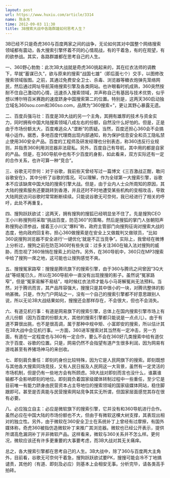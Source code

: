 ```yaml
---
layout: post
url: https://www.huxiu.com/article/3314
name: 陈永东
time: 2012-09-03 11:30
title: 3B搜索大战中各路群雄如何思考人生？
---
```

3B已经不只是奇虎360与百度两家之间的战争，无论如何其对中国整个网络搜索领域都有震动，各大搜索引擎怀着不同的心情观战，有的干着急，有的在观望，有的欲参战。其实，各路群雄都在思考自己的人生。

一、360野心勃勃：此次3B大战就是奇虎360挑起来的，其在红衣法师的调教下，早就“蓄谋已久”，欲与原来的搜索“战国七雄”（即后面七个）交手，以图修改搜索领域版图。之前，其通过免费安全卫士、杀毒、浏览器等糖衣炮弹先笼络网民，然后通过网址导航笼络搜索引擎及各类网站。也许眼看时机成熟，360突然按耐不住自己激动的心情，迅速杀入搜索领域，并声称自己有基因与技术优势，似乎想以博尔特百米赛跑的速度跻身中国搜索第二的位置。特别是，这两天360启动独立域名360sou.com和360so.com，品牌为“360搜索+”，更让其野心暴露无遗。

二、百度兵强马壮：百度是3B大战的另一个主角，其拥有雄厚的技术与资金实力，同时拥有中国大陆搜索领域八成左右的份额，自然没什么好怕的。但是，正是由于市场份额太大，百度难逃众人“垄断”的质疑。当然，百度还担心360会不会搞啥小运作。据悉，多地百度代理商出现内部通知，称为保护信息安全和员工隐私禁止使用360安全产品。百度的工程师及研发经理也分别表态，称360违反行业规则，并指责360利用浏览器非法窥私。另外，百度自己有导航，其中用的都是自家的产品。但是，在360导航中也有不少百度的身影，如此看来，双方实际还有一定的合作关系，也许可算一种“竞合”。

三、谷歌无可奈何：对于谷歌，我前些天曾经写过一篇博文《三百激战正酣，敢问谷歌安在》，其中分析了谷歌的情况。可以理解，作为全球第一大搜索引擎，谷歌本不应该缺席中国大陆的搜索引擎大战。但是，由于业内人士众所周知的原因，其大陆的搜索服务还要跳转到香港，并且还时不时地遭受某些机构的变相攻击，导致大陆网民访问谷歌时常常断断续续。只能说谷歌无可奈何，我已经进行了相关的呼吁，此处不再重复。

四、搜狗跃跃欲试：这两天，拥有搜狗的搜狐已经明显坐不住了。先是搜狗CEO王小川称搜狗将采取“挑战百度，防范360”的策略，然后是搜狐的掌门人张朝阳声称搜狗必须参战，接着王小川又“爆料”称，政府主管部门向搜狗征询对搜索大战的态度，他向政府回复称，担心360做搜索是在安全上又做裁判又做球员，“比如360说搜狗浏览器不安全进行‘一键优化’就是不正当竞争”。实际上，我曾经在微博上分析过，搜狗之前在防范360时有些失误：过多关注360在输入法对搜狗的威胁，而忽视了360悄悄在搜索上的动作。另外，在360导航中，360只在MP3搜索中给了搜狗一席之地，这可能也让搜狗感觉不爽。

五、搜搜冤家路窄：搜搜是腾讯旗下的搜索引擎，由于360与腾讯之间曾因“3Q大战”等结冤已久，所以在360导航中一直没有出现搜搜的影子。虽然说“冤家路窄”，但是“冤家易解不易结”，啥时候红衣法师才能与小马哥解冤尚无法预料。当然，对于腾讯而言，其产品阵容强大，搜搜只是其中很小的一块，对腾讯整体的影响甚微。只是，作为门户网站之一，没有一个自己的搜索引擎都不好意思跟别人说，所以无论3B大战结果如何，搜搜还会那样存在，不会很大，但也不会消失。

六、有道见机行事：有道是网易旗下的搜索引擎，总体上在国内搜索引擎市场上有点儿份额（因为百度的份额太大，其他的搜索引擎都只能说是一点点儿）。由于有道不算很出挑，也不是很高调，属于那种中规中矩、小富即安的搜索，所以估计其在3B大战中会见机行事。一方面，360进军搜索对其当然有一定冲击，另一方面，有道在一定程度也与360有一定合作，要么不会在360好几类搜索中给有道仅次于百度、谷歌的位置。只是，网易仍然不会指望有道产生很多利润，因为网易有游戏甚至有养猪场神马的来创收。

七、即刻肩负重任：即刻的身份比较特殊，因为它是人民网旗下的搜索。即刻既想与其他各大搜索同场竞技，又有人民日报及人民网这一大背景，虽然有一定灵活的市场机制，但是仍有一些地方会有所顾虑。3B大战对即刻而言也没什么，谁赢谁输都不会影响即刻的地位。即刻肩负着国家级媒体转制过程中一些重任，至少它是目前唯一有能力跻身由民营资本占主导地位的搜索领域的国家级媒体网站，稳住脚跟即可。甚至是否真能与民营搜索网站竞争其实无所谓，但国家层面感觉其存在很有必要。

八、必应独立自主：必应是微软旗下的搜索引擎，它并没有和360导航进行合作。虽然必应在中国大陆的市场份额也不大，但由于有微软这棵大树支撑，其表现出相对的独立性。另外，由于微软在360安全卫士在系统补丁上曾经有过摩擦，有国外媒体称，奇虎360被指仿造微软补丁来推广其浏览器。微软也已经公开表示，提供所谓高危漏洞补丁并非微软产品。这样看来，微软与360关系并不怎么样。更何况，微软应该还有许多更重要的大事要考虑，而3B大战对其无关痛痒。

总之，各大搜索引擎都在思考自己的人生。3B大战中，除了360与百度两大主角外，目前看，谷歌无可奈何干着急，搜狗跃跃欲试要PK，搜搜可能会冷不丁地搞谴责，其他的（有道、即刻及必应）则基本上会相安无事。分析完毕，请各类高手拍砖。

